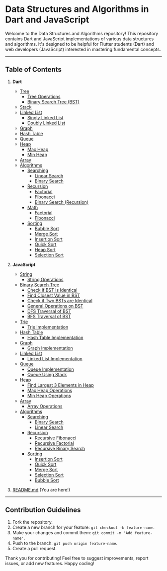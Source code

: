 # Data Structures and Algorithms in Dart and JavaScript

Welcome to the Data Structures and Algorithms repository! This repository contains Dart and JavaScript implementations of various data structures and algorithms. It's designed to be helpful for Flutter students (Dart) and web developers (JavaScript) interested in mastering fundamental concepts.

---

## Table of Contents

1. **Dart**
   - [Tree](./dart/data_structures/tree)
     - [Tree Operations](./dart/data_structures/tree/tree.dart)
     - [Binary Search Tree (BST)](./dart/data_structures/tree/bst.dart)
   - [Stack](./dart/data_structures/stack.dart)
   - [Linked List](./dart/data_structures/linked_list)
     - [Singly Linked List](./dart/data_structures/linked_list/linked_list.dart)
     - [Doubly Linked List](./dart/data_structures/linked_list/doubly_linked_list.dart)
   - [Graph](./dart/data_structures/graph.dart)
   - [Hash Table](./dart/data_structures/hash_table.dart)
   - [Queue](./dart/data_structures/queue.dart)
   - [Heap](./dart/data_structures/heap)
     - [Max Heap](./dart/data_structures/heap/max_heap.dart)
     - [Min Heap](./dart/data_structures/heap/min_heap.dart)
   - [Array](./dart/data_structures/array.dart)
   - [Algorithms](./dart/algorithms)
     - [Searching](./dart/algorithms/searching)
       - [Linear Search](./dart/algorithms/searching/linear_search.dart)
       - [Binary Search](./dart/algorithms/searching/binary_search.dart)
     - [Recursion](./dart/algorithms/recursion)
       - [Factorial](./dart/algorithms/recursion/factorial.dart)
       - [Fibonacci](./dart/algorithms/recursion/fibonacci.dart)
       - [Binary Search (Recursion)](./dart/algorithms/recursion/binary_search.dart)
     - [Math](./dart/algorithms/math)
       - [Factorial](./dart/algorithms/math/factorial.dart)
       - [Fibonacci](./dart/algorithms/math/fibonacci.dart)
     - [Sorting](./dart/algorithms/sorting)
       - [Bubble Sort](./dart/algorithms/sorting/bubble_sort.dart)
       - [Merge Sort](./dart/algorithms/sorting/merge_sort.dart)
       - [Insertion Sort](./dart/algorithms/sorting/insertion_sort.dart)
       - [Quick Sort](./dart/algorithms/sorting/quick_sort.dart)
       - [Heap Sort](./dart/algorithms/sorting/heap_sort.dart)
       - [Selection Sort](./dart/algorithms/sorting/selection_sort.dart)

2. **JavaScript**
   - [String](./javascript/data-structures/string)
     - [String Operations](./javascript/data-structures/string/string.js)
   - [Binary Search Tree](./javascript/data-structures/binary-search-tree)
     - [Check if BST is Identical](./javascript/data-structures/binary-search-tree/BST-isBST.js)
     - [Find Closest Value in BST](./javascript/data-structures/binary-search-tree/BST-Closest.js)
     - [Check if Two BSTs are Identical](./javascript/data-structures/binary-search-tree/BST-Check-Identical.js)
     - [General Operations on BST](./javascript/data-structures/binary-search-tree/BST-General.js)
     - [DFS Traversal of BST](./javascript/data-structures/binary-search-tree/BST-DFS-Traversal.js)
     - [BFS Traversal of BST](./javascript/data-structures/binary-search-tree/BST-BFS-Traversal.js)
   - [Trie](./javascript/data-structures/trie)
     - [Trie Implementation](./javascript/data-structures/trie/Trie.js)
   - [Hash Table](./javascript/data-structures/hash-table)
     - [Hash Table Implementation](./javascript/data-structures/hash-table/hash-table.js)
   - [Graph](./javascript/data-structures/graph)
     - [Graph Implementation](./javascript/data-structures/graph/Graph.js)
   - [Linked List](./javascript/data-structures/linked-list)
     - [Linked List Implementation](./javascript/data-structures/linked-list/linked_list.js)
   - [Queue](./javascript/data-structures/queue)
     - [Queue Implementation](./javascript/data-structures/queue/queue.js)
     - [Queue Using Stack](./javascript/data-structures/queue/queueUsingStack.js)
   - [Heap](./javascript/data-structures/heap)
     - [Find Largest 3 Elements in Heap](./javascript/data-structures/heap/Largest3.js)
     - [Max Heap Operations](./javascript/data-structures/heap/Max.js)
     - [Min Heap Operations](./javascript/data-structures/heap/Min.js)
   - [Array](./javascript/data-structures/array)
     - [Array Operations](./javascript/data-structures/array/array.js)
   - [Algorithms](./javascript/algorithms)
     - [Searching](./javascript/algorithms/searching)
       - [Binary Search](./javascript/algorithms/searching/binary_search.js)
       - [Linear Search](./javascript/algorithms/searching/linear_search.js)
     - [Recursion](./javascript/algorithms/recursion)
       - [Recursive Fibonacci](./javascript/algorithms/recursion/recursive_fibonacci.js)
       - [Recursive Factorial](./javascript/algorithms/recursion/recursive_factorial.js)
       - [Recursive Binary Search](./javascript/algorithms/recursion/recursive_binary_search.js)
     - [Sorting](./javascript/algorithms/sorting)
       - [Insertion Sort](./javascript/algorithms/sorting/insertionSort.js)
       - [Quick Sort](./javascript/algorithms/sorting/quickSort.js)
       - [Merge Sort](./javascript/algorithms/sorting/mergeSort.js)
       - [Selection Sort](./javascript/algorithms/sorting/selectionSort.js)
       - [Bubble Sort](./javascript/algorithms/sorting/bubbleSort.js)

3. [README.md](./README.md) (You are here!)

---

## Contribution Guidelines

1. Fork the repository.
2. Create a new branch for your feature: `git checkout -b feature-name`.
3. Make your changes and commit them: `git commit -m 'Add feature-name'`.
4. Push to the branch: `git push origin feature-name`.
5. Create a pull request.

Thank you for contributing! Feel free to suggest improvements, report issues, or add new features. Happy coding!
